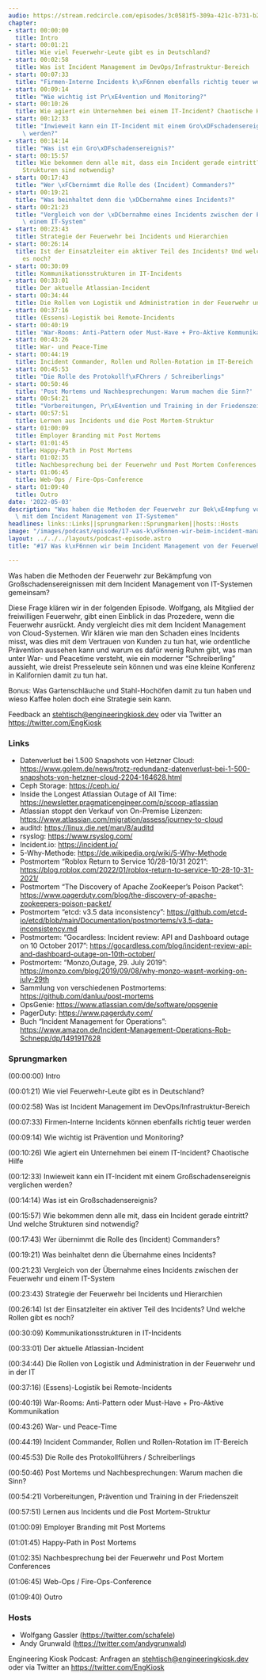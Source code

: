 ```yaml
---
audio: https://stream.redcircle.com/episodes/3c0581f5-309a-421c-b731-b28b211564c7/stream.mp3
chapter:
- start: 00:00:00
  title: Intro
- start: 00:01:21
  title: Wie viel Feuerwehr-Leute gibt es in Deutschland?
- start: 00:02:58
  title: Was ist Incident Management im DevOps/Infrastruktur-Bereich
- start: 00:07:33
  title: "Firmen-Interne Incidents k\xF6nnen ebenfalls richtig teuer werden"
- start: 00:09:14
  title: "Wie wichtig ist Pr\xE4vention und Monitoring?"
- start: 00:10:26
  title: Wie agiert ein Unternehmen bei einem IT-Incident? Chaotische Hilfe
- start: 00:12:33
  title: "Inwieweit kann ein IT-Incident mit einem Gro\xDFschadensereignis verglichen\
    \ werden?"
- start: 00:14:14
  title: "Was ist ein Gro\xDFschadensereignis?"
- start: 00:15:57
  title: Wie bekommen denn alle mit, dass ein Incident gerade eintritt? Und welche
    Strukturen sind notwendig?
- start: 00:17:43
  title: "Wer \xFCbernimmt die Rolle des (Incident) Commanders?"
- start: 00:19:21
  title: "Was beinhaltet denn die \xDCbernahme eines Incidents?"
- start: 00:21:23
  title: "Vergleich von der \xDCbernahme eines Incidents zwischen der Feuerwehr und\
    \ einem IT-System"
- start: 00:23:43
  title: Strategie der Feuerwehr bei Incidents und Hierarchien
- start: 00:26:14
  title: Ist der Einsatzleiter ein aktiver Teil des Incidents? Und welche Rollen gibt
    es noch?
- start: 00:30:09
  title: Kommunikationsstrukturen in IT-Incidents
- start: 00:33:01
  title: Der aktuelle Atlassian-Incident
- start: 00:34:44
  title: Die Rollen von Logistik und Administration in der Feuerwehr und in der IT
- start: 00:37:16
  title: (Essens)-Logistik bei Remote-Incidents
- start: 00:40:19
  title: 'War-Rooms: Anti-Pattern oder Must-Have + Pro-Aktive Kommunikation'
- start: 00:43:26
  title: War- und Peace-Time
- start: 00:44:19
  title: Incident Commander, Rollen und Rollen-Rotation im IT-Bereich
- start: 00:45:53
  title: "Die Rolle des Protokollf\xFChrers / Schreiberlings"
- start: 00:50:46
  title: 'Post Mortems und Nachbesprechungen: Warum machen die Sinn?'
- start: 00:54:21
  title: "Vorbereitungen, Pr\xE4vention und Training in der Friedenszeit"
- start: 00:57:51
  title: Lernen aus Incidents und die Post Mortem-Struktur
- start: 01:00:09
  title: Employer Branding mit Post Mortems
- start: 01:01:45
  title: Happy-Path in Post Mortems
- start: 01:02:35
  title: Nachbesprechung bei der Feuerwehr und Post Mortem Conferences
- start: 01:06:45
  title: Web-Ops / Fire-Ops-Conference
- start: 01:09:40
  title: Outro
date: '2022-05-03'
description: "Was haben die Methoden der Feuerwehr zur Bek\xE4mpfung von Gro\xDFschadensereignissen\
  \ mit dem Incident Management von IT-Systemen"
headlines: links::Links||sprungmarken::Sprungmarken||hosts::Hosts
image: "/images/podcast/episode/17-was-k\xF6nnen-wir-beim-incident-management-von-der-feuerwehr-lernen.jpg"
layout: ../../../layouts/podcast-episode.astro
title: "#17 Was k\xF6nnen wir beim Incident Management von der Feuerwehr lernen?"

---
```


<p class="mb-6 text-base md:text-lg text-coolGray-500">Was haben die Methoden der Feuerwehr zur Bekämpfung von Großschadensereignissen mit dem Incident Management von IT-Systemen gemeinsam? </p><p class="mb-6 text-base md:text-lg text-coolGray-500">Diese Frage klären wir in der folgenden Episode. Wolfgang, als Mitglied der freiwilligen Feuerwehr, gibt einen Einblick in das Prozedere, wenn die Feuerwehr ausrückt. Andy vergleicht dies mit dem Incident Management von Cloud-Systemen. Wir klären wie man den Schaden eines Incidents misst, was dies mit dem Vertrauen von Kunden zu tun hat, wie ordentliche Prävention aussehen kann und warum es dafür wenig Ruhm gibt, was man unter War- und Peacetime versteht, wie ein moderner “Schreiberling” aussieht, wie dreist Presseleute sein können und was eine kleine Konferenz in Kalifornien damit zu tun hat.</p><p class="mb-6 text-base md:text-lg text-coolGray-500">Bonus: Was Gartenschläuche und Stahl-Hochöfen damit zu tun haben und wieso Kaffee holen doch eine Strategie sein kann.</p><p class="mb-6 text-base md:text-lg text-coolGray-500">Feedback an <a class="underline hover:no-underline" style="text-decoration-line: underline;"href="mailto:stehtisch@engineeringkiosk.dev" rel="nofollow">stehtisch@engineeringkiosk.dev</a> oder via Twitter an <a class="underline hover:no-underline" style="text-decoration-line: underline;"href="https://twitter.com/EngKiosk" rel="nofollow">https://twitter.com/EngKiosk</a></p><h3 class="mb-4 text-2xl md:text-3xl font-semibold text-coolGray-800" id=links>Links</h3><ul class="list-disc px-5 mb-6 md:px-5 text-base md:text-lg text-coolGray-500" style="list-style-type: disc;"><li>Datenverlust bei 1.500 Snapshots von Hetzner Cloud: <a class="underline hover:no-underline" style="text-decoration-line: underline;"href="https://www.golem.de/news/trotz-redundanz-datenverlust-bei-1-500-snapshots-von-hetzner-cloud-2204-164628.html" rel="nofollow">https://www.golem.de/news/trotz-redundanz-datenverlust-bei-1-500-snapshots-von-hetzner-cloud-2204-164628.html</a></li><li>Ceph Storage: <a class="underline hover:no-underline" style="text-decoration-line: underline;"href="https://ceph.io/" rel="nofollow">https://ceph.io/</a></li><li>Inside the Longest Atlassian Outage of All Time: <a class="underline hover:no-underline" style="text-decoration-line: underline;"href="https://newsletter.pragmaticengineer.com/p/scoop-atlassian" rel="nofollow">https://newsletter.pragmaticengineer.com/p/scoop-atlassian</a></li><li>Atlassian stoppt den Verkauf von On-Premise Lizenzen: <a class="underline hover:no-underline" style="text-decoration-line: underline;"href="https://www.atlassian.com/migration/assess/journey-to-cloud" rel="nofollow">https://www.atlassian.com/migration/assess/journey-to-cloud</a></li><li>auditd: <a class="underline hover:no-underline" style="text-decoration-line: underline;"href="https://linux.die.net/man/8/auditd" rel="nofollow">https://linux.die.net/man/8/auditd</a></li><li>rsyslog: <a class="underline hover:no-underline" style="text-decoration-line: underline;"href="https://www.rsyslog.com/" rel="nofollow">https://www.rsyslog.com/</a></li><li>Incident.io: <a class="underline hover:no-underline" style="text-decoration-line: underline;"href="https://incident.io/" rel="nofollow">https://incident.io/</a></li><li>5-Why-Methode: <a class="underline hover:no-underline" style="text-decoration-line: underline;"href="https://de.wikipedia.org/wiki/5-Why-Methode" rel="nofollow">https://de.wikipedia.org/wiki/5-Why-Methode</a></li><li>Postmortem “Roblox Return to Service 10/28-10/31 2021”: <a class="underline hover:no-underline" style="text-decoration-line: underline;"href="https://blog.roblox.com/2022/01/roblox-return-to-service-10-28-10-31-2021/" rel="nofollow">https://blog.roblox.com/2022/01/roblox-return-to-service-10-28-10-31-2021/</a></li><li>Postmortem “The Discovery of Apache ZooKeeper’s Poison Packet”: <a class="underline hover:no-underline" style="text-decoration-line: underline;"href="https://www.pagerduty.com/blog/the-discovery-of-apache-zookeepers-poison-packet/" rel="nofollow">https://www.pagerduty.com/blog/the-discovery-of-apache-zookeepers-poison-packet/</a></li><li>Postmortem “etcd: v3.5 data inconsistency”: <a class="underline hover:no-underline" style="text-decoration-line: underline;"href="https://github.com/etcd-io/etcd/blob/main/Documentation/postmortems/v3.5-data-inconsistency.md" rel="nofollow">https://github.com/etcd-io/etcd/blob/main/Documentation/postmortems/v3.5-data-inconsistency.md</a></li><li>Postmortem: “Gocardless: Incident review: API and Dashboard outage on 10 October 2017”: <a class="underline hover:no-underline" style="text-decoration-line: underline;"href="https://gocardless.com/blog/incident-review-api-and-dashboard-outage-on-10th-october/" rel="nofollow">https://gocardless.com/blog/incident-review-api-and-dashboard-outage-on-10th-october/</a></li><li>Postmortem: “Monzo,Outage, 29. July 2019”: <a class="underline hover:no-underline" style="text-decoration-line: underline;"href="https://monzo.com/blog/2019/09/08/why-monzo-wasnt-working-on-july-29th" rel="nofollow">https://monzo.com/blog/2019/09/08/why-monzo-wasnt-working-on-july-29th</a></li><li>Sammlung von verschiedenen Postmortems: <a class="underline hover:no-underline" style="text-decoration-line: underline;"href="https://github.com/danluu/post-mortems" rel="nofollow">https://github.com/danluu/post-mortems</a></li><li>OpsGenie: <a class="underline hover:no-underline" style="text-decoration-line: underline;"href="https://www.atlassian.com/de/software/opsgenie" rel="nofollow">https://www.atlassian.com/de/software/opsgenie</a></li><li>PagerDuty: <a class="underline hover:no-underline" style="text-decoration-line: underline;"href="https://www.pagerduty.com/" rel="nofollow">https://www.pagerduty.com/</a></li><li>Buch “Incident Management for Operations”: <a class="underline hover:no-underline" style="text-decoration-line: underline;"href="https://www.amazon.de/Incident-Management-Operations-Rob-Schnepp/dp/1491917628" rel="nofollow">https://www.amazon.de/Incident-Management-Operations-Rob-Schnepp/dp/1491917628</a></li></ul><h3 class="mb-4 text-2xl md:text-3xl font-semibold text-coolGray-800" id=sprungmarken>Sprungmarken</h3><p class="mb-6 text-base md:text-lg text-coolGray-500">(00:00:00) Intro</p><p class="mb-6 text-base md:text-lg text-coolGray-500">(00:01:21) Wie viel Feuerwehr-Leute gibt es in Deutschland?</p><p class="mb-6 text-base md:text-lg text-coolGray-500">(00:02:58) Was ist Incident Management im DevOps/Infrastruktur-Bereich</p><p class="mb-6 text-base md:text-lg text-coolGray-500">(00:07:33) Firmen-Interne Incidents können ebenfalls richtig teuer werden</p><p class="mb-6 text-base md:text-lg text-coolGray-500">(00:09:14) Wie wichtig ist Prävention und Monitoring?</p><p class="mb-6 text-base md:text-lg text-coolGray-500">(00:10:26) Wie agiert ein Unternehmen bei einem IT-Incident? Chaotische Hilfe</p><p class="mb-6 text-base md:text-lg text-coolGray-500">(00:12:33) Inwieweit kann ein IT-Incident mit einem Großschadensereignis verglichen werden?</p><p class="mb-6 text-base md:text-lg text-coolGray-500">(00:14:14) Was ist ein Großschadensereignis?</p><p class="mb-6 text-base md:text-lg text-coolGray-500">(00:15:57) Wie bekommen denn alle mit, dass ein Incident gerade eintritt? Und welche Strukturen sind notwendig?</p><p class="mb-6 text-base md:text-lg text-coolGray-500">(00:17:43) Wer übernimmt die Rolle des (Incident) Commanders?</p><p class="mb-6 text-base md:text-lg text-coolGray-500">(00:19:21) Was beinhaltet denn die Übernahme eines Incidents?</p><p class="mb-6 text-base md:text-lg text-coolGray-500">(00:21:23) Vergleich von der Übernahme eines Incidents zwischen der Feuerwehr und einem IT-System</p><p class="mb-6 text-base md:text-lg text-coolGray-500">(00:23:43) Strategie der Feuerwehr bei Incidents und Hierarchien</p><p class="mb-6 text-base md:text-lg text-coolGray-500">(00:26:14) Ist der Einsatzleiter ein aktiver Teil des Incidents? Und welche Rollen gibt es noch?</p><p class="mb-6 text-base md:text-lg text-coolGray-500">(00:30:09) Kommunikationsstrukturen in IT-Incidents</p><p class="mb-6 text-base md:text-lg text-coolGray-500">(00:33:01) Der aktuelle Atlassian-Incident</p><p class="mb-6 text-base md:text-lg text-coolGray-500">(00:34:44) Die Rollen von Logistik und Administration in der Feuerwehr und in der IT</p><p class="mb-6 text-base md:text-lg text-coolGray-500">(00:37:16) (Essens)-Logistik bei Remote-Incidents</p><p class="mb-6 text-base md:text-lg text-coolGray-500">(00:40:19) War-Rooms: Anti-Pattern oder Must-Have + Pro-Aktive Kommunikation</p><p class="mb-6 text-base md:text-lg text-coolGray-500">(00:43:26) War- und Peace-Time</p><p class="mb-6 text-base md:text-lg text-coolGray-500">(00:44:19) Incident Commander, Rollen und Rollen-Rotation im IT-Bereich</p><p class="mb-6 text-base md:text-lg text-coolGray-500">(00:45:53) Die Rolle des Protokollführers / Schreiberlings</p><p class="mb-6 text-base md:text-lg text-coolGray-500">(00:50:46) Post Mortems und Nachbesprechungen: Warum machen die Sinn?</p><p class="mb-6 text-base md:text-lg text-coolGray-500">(00:54:21) Vorbereitungen, Prävention und Training in der Friedenszeit</p><p class="mb-6 text-base md:text-lg text-coolGray-500">(00:57:51) Lernen aus Incidents und die Post Mortem-Struktur</p><p class="mb-6 text-base md:text-lg text-coolGray-500">(01:00:09) Employer Branding mit Post Mortems</p><p class="mb-6 text-base md:text-lg text-coolGray-500">(01:01:45) Happy-Path in Post Mortems</p><p class="mb-6 text-base md:text-lg text-coolGray-500">(01:02:35) Nachbesprechung bei der Feuerwehr und Post Mortem Conferences</p><p class="mb-6 text-base md:text-lg text-coolGray-500">(01:06:45) Web-Ops / Fire-Ops-Conference</p><p class="mb-6 text-base md:text-lg text-coolGray-500">(01:09:40) Outro</p><h3 class="mb-4 text-2xl md:text-3xl font-semibold text-coolGray-800" id=hosts>Hosts</h3><ul class="list-disc px-5 mb-6 md:px-5 text-base md:text-lg text-coolGray-500" style="list-style-type: disc;"><li>Wolfgang Gassler (<a class="underline hover:no-underline" style="text-decoration-line: underline;"href="https://twitter.com/schafele" rel="nofollow">https://twitter.com/schafele</a>)</li><li>Andy Grunwald (<a class="underline hover:no-underline" style="text-decoration-line: underline;"href="https://twitter.com/andygrunwald" rel="nofollow">https://twitter.com/andygrunwald</a>)</li></ul><p class="mb-6 text-base md:text-lg text-coolGray-500">Engineering Kiosk Podcast: Anfragen an <a class="underline hover:no-underline" style="text-decoration-line: underline;"href="http://stehtisch@engineeringkiosk.dev" rel="nofollow">stehtisch@engineeringkiosk.dev</a> oder via Twitter an <a class="underline hover:no-underline" style="text-decoration-line: underline;"href="https://twitter.com/EngKiosk" rel="nofollow">https://twitter.com/EngKiosk</a></p>